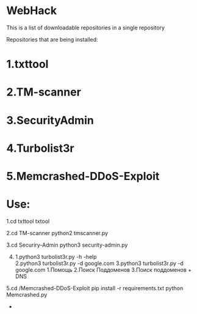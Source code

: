 # WebHack

This is a list of downloadable repositories in a single repository

Repositories that are being installed:

# 1.txttool 
# 2.TM-scanner 
# 3.SecurityAdmin 
# 4.Turbolist3r
# 5.Memcrashed-DDoS-Exploit
 
 # Use:

1.cd txttool
txtool


2.cd TM-scanner
python2 tmscanner.py


3.cd Securiry-Admin
python3 security-admin.py


4. 1.python3 turbolist3r.py -h -help          
 2.python3 turbolist3r.py -d google.com 
 3.python3 turbolist3r.py -d google.com
 1.Помощь
 2.Поиск Поддоменов
 3.Поиск поддоменов + DNS


5.cd /Memcrashed-DDoS-Exploit
pip install -r requirements.txt
python Memcrashed.py 

- 
 

